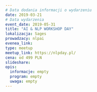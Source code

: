 ```yaml
---
# Data dodania informacji o wydarzeniu
date: 2019-03-21
# Data wydarzenia
event_date: 2019-05-31
title: "AI & NLP WORKSHOP DAY"
lokalizacja: Sages
prowadzacy: nlpai
evenea_link:
type: meetup
meetup_link: https://nlpday.pl/
cena: od 499 PLN
slideshare:
opis:
  informacje: empty
  program: empty
  uwaga: empty
---
```

